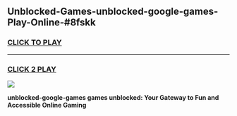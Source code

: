 
## Unblocked-Games-unblocked-google-games-Play-Online-#8fskk
<h3>
<a href="https://premium.freeplayer.one?title=unblocked-google-games&ref=27F">CLICK TO PLAY</a></h3>
<hr>

<h3>
<a href="https://premium.freeplayer.one?title=unblocked-google-games&ref=27F">CLICK 2 PLAY</a>
  
</h3>

<a href="https://premium.freeplayer.one?title=unblocked-google-games&ref=27F"><img src="https://clearcache.store/games.png"></a>


**unblocked-google-games games unblocked: Your Gateway to Fun and Accessible Online Gaming**
